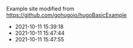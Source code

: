 Example site modified from https://github.com/gohugoio/hugoBasicExample
* 2021-10-11 15:39:18
* 2021-10-11 15:47:44
* 2021-10-11 15:47:55
